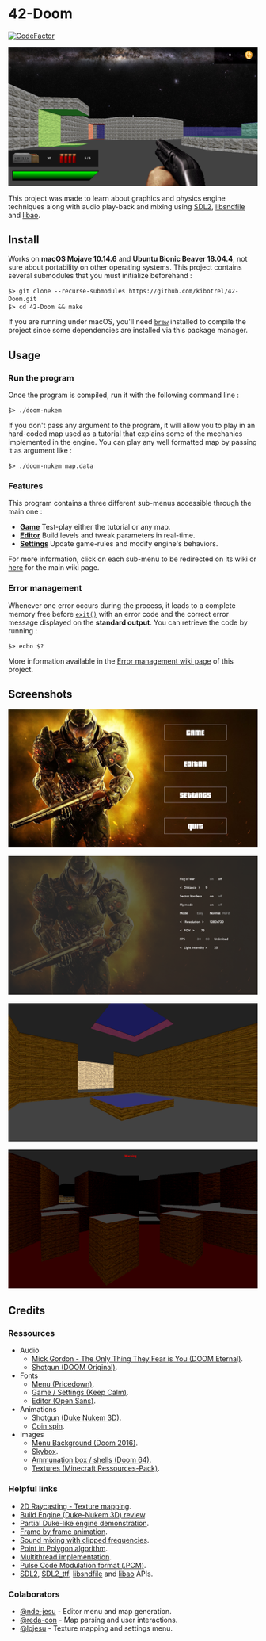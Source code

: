 # 42-Doom

[![CodeFactor](https://www.codefactor.io/repository/github/kibotrel/42-doom/badge)](https://www.codefactor.io/repository/github/kibotrel/42-doom)

![Header](/screenshots/header.png)

This project was made to learn about graphics and physics engine techniques along with audio play-back and mixing using [SDL2](https://www.libsdl.org/), [libsndfile](http://www.mega-nerd.com/libsndfile/) and [libao](https://xiph.org/ao/).

## Install

Works on **macOS Mojave 10.14.6** and **Ubuntu Bionic Beaver 18.04.4**, not sure about portability on other operating systems. This project contains several submodules that you must initialize beforehand :

```shell
$> git clone --recurse-submodules https://github.com/kibotrel/42-Doom.git
$> cd 42-Doom && make
```

If you are running under macOS, you'll need [`brew`](https://brew.sh/) installed to compile the project since some dependencies are installed via this package manager.

## Usage
### Run the program

Once the program is compiled, run it with the following command line :

```shell
$> ./doom-nukem
```

If you don't pass any argument to the program, it will allow you to play in an hard-coded map used as a tutorial that explains some of the mechanics implemented in the engine. You can play any well formatted map by passing it as argument like :

```shell
$> ./doom-nukem map.data
```

### Features

This program contains a three different sub-menus accessible through the main one :

* [**Game**]() Test-play either the tutorial or any map.
* [**Editor**]() Build levels and tweak parameters in real-time.
* [**Settings**]() Update game-rules and modify engine's behaviors.

For more information, click on each sub-menu to be redirected on its wiki or [here](https://github.com/kibotrel/42-Doom/wiki) for the main wiki page.

### Error management

Whenever one error occurs during the process, it leads to a complete memory free before [`exit()`](https://linux.die.net/man/3/exit) with an error code and the correct error message displayed on the **standard output**. You can retrieve the code by running :

```shell
$> echo $?
```

More information available in the [Error management wiki page]() of this project.

## Screenshots

![Screen2](/screenshots/screen2.png)

![Screen3](/screenshots/screen3.png)

![Screen0](/screenshots/screen0.png)

![Screen1](/screenshots/screen1.png)

## Credits
### Ressources

* Audio
  * [Mick Gordon - The Only Thing They Fear is You (DOOM Eternal)](https://www.youtube.com/watch?v=Akx48dLnccQ).
  * [Shotgun (DOOM Original)](http://www.wolfensteingoodies.com/archives/olddoom/music.htm).
* Fonts
  * [Menu (Pricedown)](https://www.dafont.com/fr/pricedown.font).
  * [Game / Settings (Keep Calm)](https://www.dafont.com/fr/keep-calm.font).
  * [Editor (Open Sans)](https://www.fontsquirrel.com/fonts/open-sans).
* Animations
  * [Shotgun (Duke Nukem 3D)](https://www.spriters-resource.com/pc_computer/dukenukem3d/sheet/19003/).
  * [Coin spin](https://www.pngkey.com/detail/u2e6t4e6t4y3r5y3_26-color-pixel-art-coin-animation/).
* Images
  * [Menu Background (Doom 2016)](https://wallpaperscave.com/games/doom-2016/6773).
  * [Skybox](https://wallhere.com/fr/wallpaper/637649).
  * [Ammunation box / shells (Doom 64)](https://www.pngwave.com/png-clip-art-aqubd).
  * [Textures (Minecraft Ressources\-Pack)](https://minecraft.fr/categorie/resource-pack/).

### Helpful links

* [2D Raycasting - Texture mapping](https://lodev.org/cgtutor/raycasting.html).
* [Build Engine (Duke-Nukem 3D) review](http://fabiensanglard.net/duke3d/).
* [Partial Duke-like engine demonstration](https://www.youtube.com/watch?v=HQYsFshbkYw).
* [Frame by frame animation](https://gamedev.stackexchange.com/questions/150941/do-sprite-animations-usually-run-at-the-same-framerate-as-the-game-itself).
* [Sound mixing with clipped frequencies](https://stackoverflow.com/questions/5126169/programmatically-merging-two-pieces-of-audio/5126209#5126209).
* [Point in Polygon algorithm](https://en.wikipedia.org/wiki/Point_in_polygon).
* [Multithread implementation](https://randu.org/tutorials/threads/).
* [Pulse Code Modulation format (.PCM)](https://en.wikipedia.org/wiki/Pulse-code_modulation).
* [SDL2](https://wiki.libsdl.org/), [SDL2_ttf](https://www.libsdl.org/projects/SDL_ttf/docs/SDL_ttf_frame.html), [libsndfile](http://www.mega-nerd.com/libsndfile/api.html) and [libao](https://xiph.org/ao/doc/libao-api.html) APIs.

### Colaborators

* [@nde-jesu](https://github.com/nde-jesu) - Editor menu and map generation.
* [@reda-con](https://github.com/RemiDC) - Map parsing and user interactions.
* [@lojesu](https://github.com/lojesu) - Texture mapping and settings menu.

